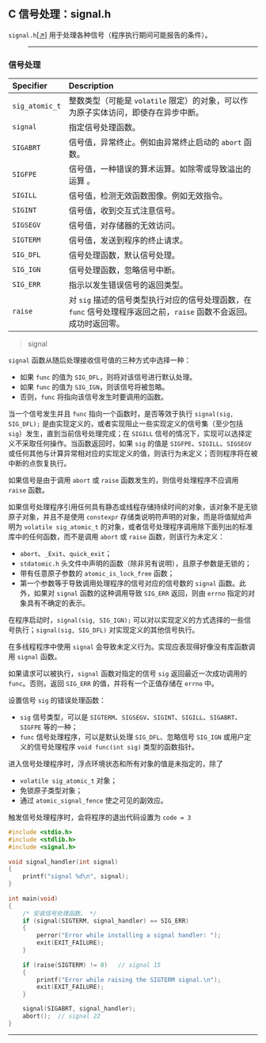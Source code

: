 ## C 信号处理：signal.h

`signal.h`[[↗]](signal_test.c) 用于处理各种信号（程序执行期间可能报告的条件）。

>---
### 信号处理

| Specifier | Description                                  |
| :-------- | :------------------------------------------- |
|`sig_atomic_t`|整数类型（可能是 `volatile` 限定）的对象，可以作为原子实体访问，即使存在异步中断。|
| `signal`  | 指定信号处理函数。                           |
| `SIGABRT` | 信号值，异常终止。例如由异常终止启动的 `abort` 函数。    |
| `SIGFPE`  | 信号值，一种错误的算术运算。如除零或导致溢出的运算 。  |
| `SIGILL`  | 信号值，检测无效函数图像。例如无效指令。               |
| `SIGINT`  | 信号值，收到交互式注意信号。                          |
| `SIGSEGV` | 信号值，对存储器的无效访问。                           |
| `SIGTERM` | 信号值，发送到程序的终止请求。                         |
| `SIG_DFL` | 信号处理函数，默认信号处理。                 |
| `SIG_IGN` | 信号处理函数，忽略信号中断。                 |
| `SIG_ERR` | 指示以发生错误信号的返回类型。 |
|`raise`|对 `sig` 描述的信号类型执行对应的信号处理函数，在 `func` 信号处理程序返回之前，`raise` 函数不会返回。成功时返回零。|


> signal

`signal` 函数从随后处理接收信号值的三种方式中选择一种：
- 如果 `func` 的值为 `SIG_DFL`，则将对该信号进行默认处理。
- 如果 `func` 的值为 `SIG_IGN`，则该信号将被忽略。
- 否则，`func` 将指向该信号发生时要调用的函数。

当一个信号发生并且 `func` 指向一个函数时，是否等效于执行 `signal(sig, SIG_DFL);` 是由实现定义的，或者实现阻止一些实现定义的信号集（至少包括 `sig`）发生，直到当前信号处理完成；在 `SIGILL` 信号的情况下，实现可以选择定义不采取任何操作。当函数返回时，如果 `sig` 的值是 `SIGFPE`、`SIGILL`、`SIGSEGV` 或任何其他与计算异常相对应的实现定义的值，则该行为未定义；否则程序将在被中断的点恢复执行。
 
如果信号是由于调用 `abort` 或 `raise` 函数发生的，则信号处理程序不应调用 `raise` 函数。

如果信号处理程序引用任何具有静态或线程存储持续时间的对象，该对象不是无锁原子对象，并且不是使用 `constexpr` 存储类说明符声明的对象，而是将值赋给声明为 `volatile sig_atomic_t` 的对象，或者信号处理程序调用除下面列出的标准库中的任何函数，而不是调用 `abort` 或 `raise` 函数，则该行为未定义：
- `abort`、`_Exit`、`quick_exit`；
- `stdatomic.h` 头文件中声明的函数（除非另有说明），且原子参数是无锁的；
- 带有任意原子参数的 `atomic_is_lock_free` 函数；
- 第一个参数等于导致调用处理程序的信号对应的信号数的 `signal` 函数。此外，如果对 `signal` 函数的这种调用导致 `SIG_ERR` 返回，则由 `errno` 指定的对象具有不确定的表示。

在程序启动时，`signal(sig, SIG_IGN);` 可以对以实现定义的方式选择的一些信号执行；`signal(sig, SIG_DFL)` 对实现定义的其他信号执行。

在多线程程序中使用 `signal` 会导致未定义行为。实现应表现得好像没有库函数调用 `signal` 函数。

如果请求可以被执行，`signal` 函数对指定的信号 `sig` 返回最近一次成功调用的 `func`。否则，返回 `SIG_ERR` 的值，并将有一个正值存储在 `errno` 中。

设置信号 `sig` 的错误处理函数：
  - `sig` 信号类型，可以是 `SIGTERM`、`SIGSEGV`、`SIGINT`、`SIGILL`、`SIGABRT`、`SIGFPE` 等的一种；
  - `func` 信号处理程序，可以是默认处理 `SIG_DFL`、忽略信号 `SIG_IGN` 或用户定义的信号处理程序 `void func(int sig)` 类型的函数指针。

进入信号处理程序时，浮点环境状态和所有对象的值是未指定的，除了
  - `volatile sig_atomic_t` 对象；
  - 免锁原子类型对象；
  - 通过 `atomic_signal_fence` 使之可见的副效应。

触发信号处理程序时，会将程序的退出代码设置为 `code = 3`

```c
#include <stdio.h>
#include <stdlib.h>
#include <signal.h>
 
void signal_handler(int signal)
{
    printf("signal %d\n", signal);
}
 
int main(void)
{
    /* 安装信号处理函数。 */
    if (signal(SIGTERM, signal_handler) == SIG_ERR)
    {
        perror("Error while installing a signal handler: ");
        exit(EXIT_FAILURE);
    }
 
    if (raise(SIGTERM) != 0)   // signal 15
    {
        printf("Error while raising the SIGTERM signal.\n");
        exit(EXIT_FAILURE);
    }

    signal(SIGABRT, signal_handler);
    abort();  // signal 22
}
```

---